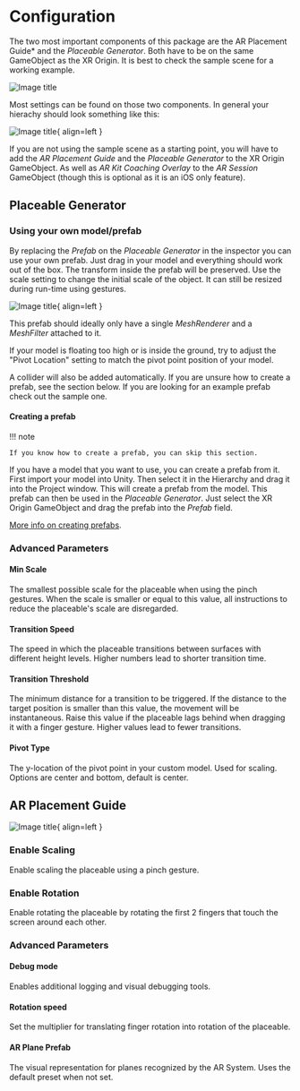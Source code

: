 # Configuration

The two most important components of this package are the AR Placement Guide\* and the *Placeable Generator*. Both have to be on the same GameObject as the XR Origin.
It is best to check the sample scene for a working example.

![Image title](images/Inspector.png)

Most settings can be found on those two components. In general your hierachy should look something like this:

![Image title](images/Hierachy.png){ align=left }

If you are not using the sample scene as a starting point, you will have to add the *AR Placement Guide* and the *Placeable Generator* to the XR Origin GameObject.
As well as *AR Kit Coaching Overlay* to the *AR Session* GameObject (though this is optional as it is an iOS only feature).

## Placeable Generator

### Using your own model/prefab

By replacing the *Prefab* on the *Placeable Generator* in the inspector you can use your own prefab.
Just drag in your model and everything should work out of the box. The transform inside the prefab will be preserved.
Use the scale setting to change the initial scale of the object. It can still be resized during run-time using gestures.

![Image title](images/CustomPrefab.png){ align=left }

This prefab should ideally only have a single *MeshRenderer* and a *MeshFilter* attached to it.

If your model is floating too high or is inside the ground, try to adjust the "Pivot Location" setting to match the pivot point position of your model.

A collider will also be added automatically. If you are unsure how to create a prefab, see the section below.
If you are looking for an example prefab check out the sample one.

#### Creating a prefab

!!! note

    If you know how to create a prefab, you can skip this section.

If you have a model that you want to use, you can create a prefab from it.
First import your model into Unity. Then select it in the Hierarchy and drag it into the Project window. This will create a prefab from the model.
This prefab can then be used in the *Placeable Generator*. Just select the XR Origin GameObject and drag the prefab into the *Prefab* field.

[More info on creating prefabs](https://docs.unity3d.com/Manual/CreatingPrefabs.html).

### Advanced Parameters

#### Min Scale

The smallest possible scale for the placeable when using the pinch gestures. When the scale is smaller or equal to this value, all instructions to reduce the placeable's scale are disregarded.

#### Transition Speed

The speed in which the placeable transitions between surfaces with different height levels.
Higher numbers lead to shorter transition time.

#### Transition Threshold

The minimum distance for a transition to be triggered. If the distance to the target position is smaller than this value, the movement will be instantaneous.
Raise this value if the placeable lags behind when dragging it with a finger gesture.
Higher values lead to fewer transitions.

#### Pivot Type

The y-location of the pivot point in your custom model.
Used for scaling.
Options are center and bottom, default is center.

## AR Placement Guide

![Image title](images/ARPlacementGuideAdvanced.png){ align=left }

### Enable Scaling

Enable scaling the placeable using a pinch gesture.

### Enable Rotation

Enable rotating the placeable by rotating the first 2 fingers that touch the screen around each other.

### Advanced Parameters

#### Debug mode

Enables additional logging and visual debugging tools.

#### Rotation speed

Set the multiplier for translating finger rotation into rotation of the placeable.

#### AR Plane Prefab

The visual representation for planes recognized by the AR System. Uses the default preset when not set.
